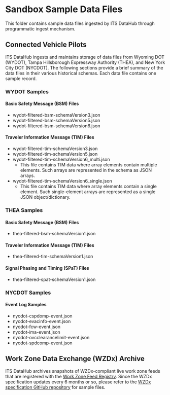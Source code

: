 
# Sandbox Sample Data Files

This folder contains sample data files ingested by ITS DataHub through programmatic ingest mechanism.

## Connected Vehicle Pilots
ITS DataHub ingests and maintains storage of data files from Wyoming DOT (WYDOT), Tampa Hillsborough Expressway Authority (THEA), and New York City DOT (NYCDOT). The following sections provide a brief summary of the data files in their various historical schemas. Each data file contains one sample record.

### WYDOT Samples
#### Basic Safety Message (BSM) Files
- wydot-filtered-bsm-schemaVersion3.json
- wydot-filtered-bsm-schemaVersion5.json
- wydot-filtered-bsm-schemaVersion6.json

#### Traveler Information Message (TIM) Files
 - wydot-filtered-tim-schemaVersion3.json
 - wydot-filtered-tim-schemaVersion5.json
 - wydot-filtered-tim-schemaVersion6_multi.json
   - This file contains TIM data where array elements contain multiple elements. Such arrays are represented in the schema as JSON arrays.
 - wydot-filtered-tim-schemaVersion6_single.json
   - This file contains TIM data where array elements contain a single element. Such single-element arrays are represented as a single JSON object/dictionary.

### THEA Samples
#### Basic Safety Message (BSM) Files
- thea-filtered-bsm-schemaVersion1.json

#### Traveler Information Message (TIM) Files
- thea-filtered-tim-schemaVersion1.json

#### Signal Phasing and Timing (SPaT) Files
- thea-filtered-spat-schemaVersion1.json

### NYCDOT Samples
#### Event Log Samples
- nycdot-cspdomp-event.json
- nycdot-evacinfo-event.json
- nycdot-fcw-event.json
- nycdot-ima-event.json
- nycdot-ovcclearancelimit-event.json
- nycdot-spdcomp-event.json


## Work Zone Data Exchange (WZDx) Archive
ITS DataHub archives snapshots of WZDx-compliant live work zone feeds that are registered with the [Work Zone Feed Registry](https://data.transportation.gov/d/69qe-yiui). Since the WZDx specification updates every 6 months or so, please refer to the [WZDx specification GitHub repository](https://github.com/usdot-jpo-ode/wzdx) for sample files.